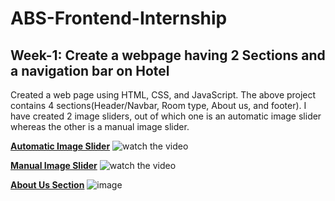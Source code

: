 # ABS-Frontend-Internship
## Week-1: Create a webpage having 2 Sections and a navigation bar on Hotel
Created a web page using HTML, CSS, and JavaScript.
The above project contains 4 sections(Header/Navbar, Room type, About us, and footer).
I have created 2 image sliders, out of which one is an automatic image slider whereas the other is a manual image slider.

<ins>**Automatic Image Slider**</ins>
![watch the video](https://github.com/user-attachments/assets/c98fbe3f-c801-436e-a31f-8493b98d945d)

<ins>**Manual Image Slider**</ins>
![watch the video](https://github.com/user-attachments/assets/b5eb2a8b-bbbc-4cf6-8639-bb1b12829b19)

<ins>**About Us Section**</ins>
![image](https://github.com/user-attachments/assets/c79a02e0-4ddb-4585-b73e-e7dd0c64a64a)
